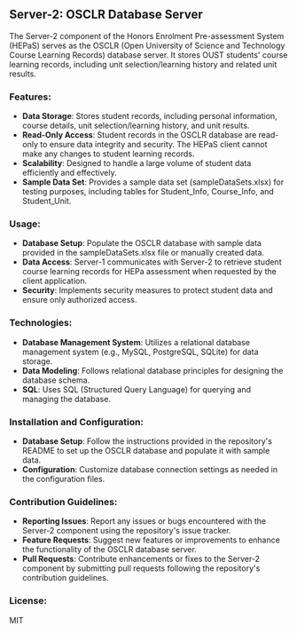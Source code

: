 
## Server-2: OSCLR Database Server 

The Server-2 component of the Honors Enrolment Pre-assessment System (HEPaS) serves as the OSCLR (Open University of Science and Technology Course Learning Records) database server. It stores OUST students' course learning records, including unit selection/learning history and related unit results.

### Features:
- **Data Storage**: Stores student records, including personal information, course details, unit selection/learning history, and unit results.
- **Read-Only Access**: Student records in the OSCLR database are read-only to ensure data integrity and security. The HEPaS client cannot make any changes to student learning records.
- **Scalability**: Designed to handle a large volume of student data efficiently and effectively.
- **Sample Data Set**: Provides a sample data set (sampleDataSets.xlsx) for testing purposes, including tables for Student_Info, Course_Info, and Student_Unit.

### Usage:
- **Database Setup**: Populate the OSCLR database with sample data provided in the sampleDataSets.xlsx file or manually created data.
- **Data Access**: Server-1 communicates with Server-2 to retrieve student course learning records for HEPa assessment when requested by the client application.
- **Security**: Implements security measures to protect student data and ensure only authorized access.

### Technologies:
- **Database Management System**: Utilizes a relational database management system (e.g., MySQL, PostgreSQL, SQLite) for data storage.
- **Data Modeling**: Follows relational database principles for designing the database schema.
- **SQL**: Uses SQL (Structured Query Language) for querying and managing the database.

### Installation and Configuration:
- **Database Setup**: Follow the instructions provided in the repository's README to set up the OSCLR database and populate it with sample data.
- **Configuration**: Customize database connection settings as needed in the configuration files.

### Contribution Guidelines:
- **Reporting Issues**: Report any issues or bugs encountered with the Server-2 component using the repository's issue tracker.
- **Feature Requests**: Suggest new features or improvements to enhance the functionality of the OSCLR database server.
- **Pull Requests**: Contribute enhancements or fixes to the Server-2 component by submitting pull requests following the repository's contribution guidelines.

### License:
MIT


